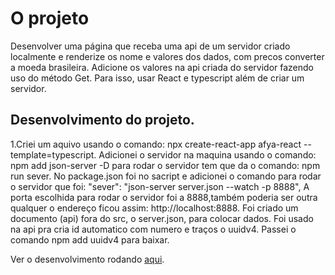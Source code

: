 # O projeto
Desenvolver uma página que receba uma api de um servidor criado localmente e renderize os nome e valores dos dados, com precos converter a moeda brasileira. Adicione os valores na api criada do servidor fazendo uso do método Get. Para isso, usar React e typescript além de criar um servidor.

## Desenvolvimento do projeto.

1.Criei um aquivo usando o comando: npx create-react-app afya-react --template=typescript. Adicionei o servidor na maquina usando o comando: npm add json-server -D para rodar o servidor tem que da o comando: npm run sever. No package.json foi no sacript e adicionei o comando para rodar o servidor que foi: "sever": "json-server server.json --watch -p 8888", A porta escolhida para rodar o servidor foi a 8888,também poderia ser outra qualquer o endereço ficou assim: http://localhost:8888. Foi criado um documento (api) fora do src, o server.json, para colocar dados. Foi usado na api pra cria id automatico com numero e traços o uuidv4. Passei o comando npm add uuidv4 para baixar.


Ver o desenvolvimento rodando [aqui](https://facebook.github.io/create-react-app/docs/getting-started).
